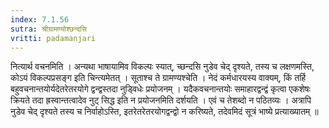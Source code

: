```yaml
---
index: 7.1.56
sutra: श्रीग्रामण्योश्छन्दसि
vritti: padamanjari
---
```


  नित्यार्थ वचनमिति । अन्यथा भाषायामिव विकल्पः स्यात्, च्छन्दसि नुडेव चेद् दृश्यते, तस्य च लक्षणमस्ति, कोऽयं विकल्पप्रसङ्ग इति चिन्त्यमेतत् ।  सूताश्च ते ग्रामण्यश्चेति । नेदं कर्मधारयस्य वाक्यम्, किं तर्हि बहुवचनान्तयोर्यदेतरेतरयोगे द्वन्द्वस्तदा नुड्विधेः प्रयोजनम् । यदैकवचनान्तयोः समाहारद्वन्द्वं कृत्वा एकशेषः क्रियते तदा ह्रस्वान्तत्वादेव नुट् सिद्ध इति न प्रयोजनमिति दर्शयति । एवं च तेशब्दो न पठितव्यः ।  अत्रापि नुडेव चेद् दृश्यते तस्य च निर्वाहोऽस्ति, इतरेतरेतरयोगद्वन्द्वो न करिष्यते, तदेवमिदं सूत्रं भाष्ये प्रत्याख्यातम् ॥